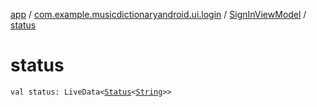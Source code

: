 [app](../../index.md) / [com.example.musicdictionaryandroid.ui.login](../index.md) / [SignInViewModel](index.md) / [status](./status.md)

# status

`val status: LiveData<`[`Status`](../../com.example.musicdictionaryandroid.ui.util/-status/index.md)`<`[`String`](https://kotlinlang.org/api/latest/jvm/stdlib/kotlin/-string/index.html)`>>`